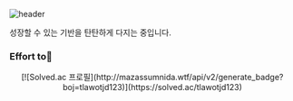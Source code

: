 ![header](https://capsule-render.vercel.app/api?type=slice&color=n&text=Sim%20jae%20sung&desc=simsorry&descAlign=84&descAlignY=50&fontAlign=75&fontAlignY=30&height=150&fontSize=50&animation=fadeIn&fontColor=f7f5f5)

성장할 수 있는 기반을 탄탄하게 다지는 중입니다.

<h3><b>Effort to💪</b></h3>

<p align="center">
  [![Solved.ac 프로필](http://mazassumnida.wtf/api/v2/generate_badge?boj=tlawotjd123)](https://solved.ac/tlawotjd123)
</p>
